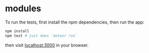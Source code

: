 # modules

To run the tests, first install the npm dependencies, then run the app:

```sh
npm install
npm test # just does `meteor run`
```

then visit [localhost:3000](//localhost:3000) in your browser.
